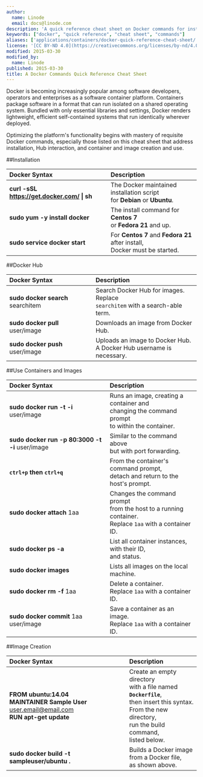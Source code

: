 ```yaml
---
author:
  name: Linode
  email: docs@linode.com
description: 'A quick reference cheat sheet on Docker commands for installation, containers, images and more.'
keywords: ["docker", "quick reference", "cheat sheet", "commands"]
aliases: ['applications/containers/docker-quick-reference-cheat-sheet/']
license: '[CC BY-ND 4.0](https://creativecommons.org/licenses/by-nd/4.0)'
modified: 2015-03-30
modified_by:
  name: Linode
published: 2015-03-30
title: A Docker Commands Quick Reference Cheat Sheet
---
```

Docker is becoming increasingly popular among software developers, operators and enterprises as a software container platform. Containers package software in a format that can run isolated on a shared operating system. Bundled with only essential libraries and settings, Docker renders lightweight, efficient self-contained systems that run identically wherever deployed.

Optimizing the platform's functionality begins with mastery of requisite Docker commands, especially those listed on this cheat sheet that address installation, Hub interaction, and container and image creation and use.


##Installation

| Docker Syntax | Description | 
|:-------------|:---------| 
| **curl -sSL https://get.docker.com/ \| sh**    | The Docker maintained installation script<br> for **Debian** or **Ubuntu**.   | 
| **sudo yum -y install docker** | The install command for **Centos 7**<br> or **Fedora 21** and up. | 
| **sudo service docker start** | For **Centos 7** and **Fedora 21** after install,<br> Docker must be started.      |


##Docker Hub

| Docker Syntax | Description | 
|:-------------|:---------| 
| **sudo docker search** searchitem | Search Docker Hub for images. Replace <br>`searchitem` with a search-able term. |
| **sudo docker pull** user/image | Downloads an image from Docker Hub. |
| **sudo docker push** user/image | Uploads an image to Docker Hub. <br> A Docker Hub username is necessary. |


##Use Containers and Images

| Docker Syntax | Description | 
|:-------------|:---------| 
| **sudo docker run -t -i** user/image | Runs an image, creating a container and<br> changing the command prompt<br> to within the container. |
| **sudo docker run -p 80:3000 -t -i** user/image | Similar to the command above<br> but with port forwarding. |
| **`ctrl+p` then `ctrl+q`** | From the container's command prompt,<br> detach and return to the host's prompt. |
| **sudo docker attach** 1aa| Changes the command prompt<br> from the host to a running container.<br> Replace `1aa` with a container ID. |
| **sudo docker ps -a** | List all container instances, with their ID,<br> and status. |
| **sudo docker images** | Lists all images on the local machine. |
| **sudo docker rm -f** 1aa | Delete a container.<br> Replace `1aa` with a container ID. |
| **sudo docker commit** 1aa user/image | Save a container as an image.<br> Replace `1aa` with a container ID. |

##Image Creation

| Docker Syntax | Description | 
|:-------------|:---------| 
| **FROM ubuntu:14.04 <br> MAINTAINER Sample User** <user.email@email.com> <br> **RUN apt-get update** | Create an empty directory <br> with a file named **`Dockerfile`**, <br> then insert this syntax. <br> From the new directory,<br> run the build command,<br> listed below.|
| **sudo docker build -t sampleuser/ubuntu .** | Builds a Docker image<br> from a Docker file,<br> as shown above. |





